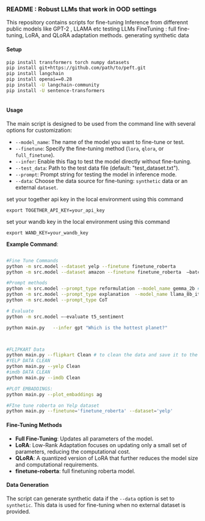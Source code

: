 ### README : Robust LLMs that work in OOD settings


This repository contains scripts for 
fine-tuning 
Inference from differennt public models like GPT-2 , LLAMA etc 
testing LLMs 
FineTuning : full fine-tuning, LoRA, and QLoRA adaptation methods. 
generating synthetic data

#### Setup

```bash
pip install transformers torch numpy datasets
pip install git+https://github.com/path/to/peft.git 
pip install langchain
pip install openai==0.28
pip install -U langchain-community  
pip install -U sentence-transformers    
 
```

#### Usage

The main script is designed to be used from the command line with several options for customization:

- `--model_name`: The name of the model you want to fine-tune or test.
- `--finetune`: Specify the fine-tuning method (`lora`, `qlora`, or `full_finetune`).
- `--infer`: Enable this flag to test the model directly without fine-tuning.
- `--test_data`: Path to the test data file (default: "test_dataset.txt").
- `--prompt`: Prompt string for testing the model in inference mode.
- `--data`: Choose the data source for fine-tuning: `synthetic` data or an external `dataset`.

set your together api key in the local environment using this command
```
export TOGETHER_API_KEY=your_api_key
```
set your wandb key in the local environment using this command
```
export WAND_KEY=your_wandb_key
```

**Example Command**:



```bash

#Fine Tune Commands
python -m src.model --dataset yelp --finetune finetune_roberta
python -m src.model --dataset amazon --finetune finetune_roberta  —batch_size 16

#Prompt methods
python -m src.model --prompt_type reformulation --model_name gemma_2b #for rewriting 
python -m src.model --prompt_type explanation  --model_name llama_8b_it # for evaluation
python -m src.model --prompt_type CoT

# Evaluate
python -m src.model —-evaluate t5_sentiment

python main.py   --infer gpt "Which is the hottest planet?"



#FLIPKART Data
python main.py --flipkart Clean # to clean the data and save it to the disk use only once 
#YELP DATA CLEAN
python main.py --yelp Clean 
#imdb DATA CLEAN
python main.py --imdb Clean 

#PLOT EMBADDINGS:
python main.py --plot_embaddings ag

#FIne tune roberta on Yelp dataset
python main.py --finetune='finetune_roberta' --dataset='yelp'

```

#### Fine-Tuning Methods

- **Full Fine-Tuning**: Updates all parameters of the model.
- **LoRA**: Low-Rank Adaptation focuses on updating only a small set of parameters, reducing the computational cost.
- **QLoRA**: A quantized version of LoRA that further reduces the model size and computational requirements.
- **finetune-roberta**: full finetuning roberta model.

#### Data Generation

The script can generate synthetic data if the `--data` option is set to `synthetic`. This data is used for fine-tuning when no external dataset is provided.